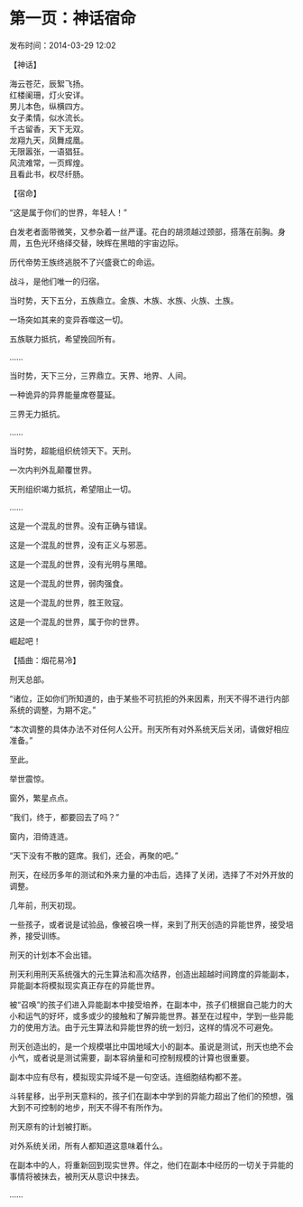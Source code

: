 # 第一页：神话宿命

<note>
    <p>
        发布时间：2014-03-29 12:02
    </p>
</note>

【神话】

海云苍茫，辰絮飞扬。  
红楼阑珊，灯火安详。  
男儿本色，纵横四方。  
女子柔情，似水流长。  
千古留香，天下无双。  
龙翔九天，凤舞成凰。  
无限嚣张，一语猖狂。  
风流难常，一页辉煌。  
且看此书，权尽纤肠。  

【宿命】

“这是属于你们的世界，年轻人！”

白发老者面带微笑，又参杂着一丝严谨。花白的胡须越过颈部，搭落在前胸。身周，五色光环络绎交替，映辉在黑暗的宇宙边际。

历代帝势王族终逃脱不了兴盛衰亡的命运。

战斗，是他们唯一的归宿。

当时势，天下五分，五族鼎立。金族、木族、水族、火族、土族。

一场突如其来的变异吞噬这一切。

五族联力抵抗，希望挽回所有。

……

当时势，天下三分，三界鼎立。天界、地界、人间。

一种诡异的异界能量席卷蔓延。

三界无力抵抗。

……

当时势，超能组织统领天下。天刑。

一次内判外乱颠覆世界。

天刑组织竭力抵抗，希望阻止一切。

……

这是一个混乱的世界。没有正确与错误。

这是一个混乱的世界，没有正义与邪恶。

这是一个混乱的世界，没有光明与黑暗。

这是一个混乱的世界，弱肉强食。

这是一个混乱的世界，胜王败寇。

这是一个混乱的世界，属于你的世界。

崛起吧！

【插曲：烟花易冷】

刑天总部。

“诸位，正如你们所知道的，由于某些不可抗拒的外来因素，刑天不得不进行内部系统的调整，为期不定。”

“本次调整的具体办法不对任何人公开。刑天所有对外系统天后关闭，请做好相应准备。”

至此。

举世震惊。

窗外，繁星点点。

“我们，终于，都要回去了吗？”

窗内，泪倚涟涟。

“天下没有不散的筵席。我们，还会，再聚的吧。”

刑天，在经历多年的测试和外来力量的冲击后，选择了关闭，选择了不对外开放的调整。

几年前，刑天初现。

一些孩子，或者说是试验品，像被召唤一样，来到了刑天创造的异能世界，接受培养，接受训练。

刑天的计划本不会出错。

刑天利用刑天系统强大的元生算法和高次结界，创造出超越时间跨度的异能副本，异能副本将模拟现实真正存在的异能世界。

被“召唤”的孩子们进入异能副本中接受培养，在副本中，孩子们根据自己能力的大小和运气的好坏，或多或少的接触和了解异能世界。甚至在过程中，学到一些异能力的使用方法。由于元生算法和异能世界的统一划归，这样的情况不可避免。

刑天创造出的，是一个规模堪比中国地域大小的副本。虽说是测试，刑天也绝不会小气，或者说是测试需要，副本容纳量和可控制规模的计算也很重要。

副本中应有尽有，模拟现实异域不是一句空话。连细胞结构都不差。

斗转星移，出乎刑天意料的，孩子们在副本中学到的异能力超出了他们的预想，强大到不可控制的地步，刑天不得不有所作为。

刑天原有的计划被打断。

对外系统关闭，所有人都知道这意味着什么。

在副本中的人，将重新回到现实世界。伴之，他们在副本中经历的一切关于异能的事情将被抹去，被刑天从意识中抹去。

……